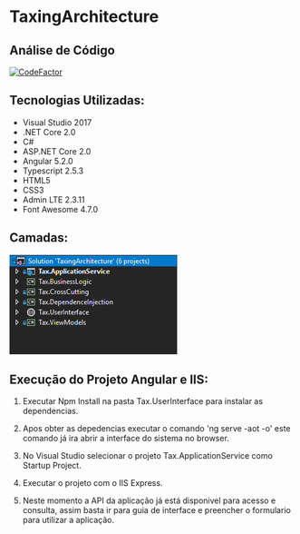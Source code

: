 # TaxingArchitecture

## Análise de Código
[![CodeFactor](https://www.codefactor.io/repository/github/cpsilva/taxingachitecture/badge)](https://www.codefactor.io/repository/github/cpsilva/taxingachitecture)

## Tecnologias Utilizadas:

* Visual Studio 2017
* .NET Core 2.0
* C#
* ASP.NET Core 2.0
* Angular 5.2.0
* Typescript 2.5.3
* HTML5
* CSS3
* Admin LTE 2.3.11
* Font Awesome 4.7.0

## Camadas:

![](https://github.com/cpsilva/TaxingAchitecture/blob/master/Screenshots/1.PNG)

## Execução do Projeto Angular e IIS:

1. Executar Npm Install na pasta Tax.UserInterface para instalar as dependencias.

2. Apos obter as depedencias executar o comando 'ng serve -aot -o' este comando já ira abrir a interface do sistema no browser.

3. No Visual Studio selecionar o projeto Tax.ApplicationService como Startup Project.

4. Executar o projeto com o IIS Express.

5. Neste momento a API da aplicação já está disponivel para acesso e consulta, assim basta ir para guia de interface e preencher o formulario para utilizar a aplicação.
